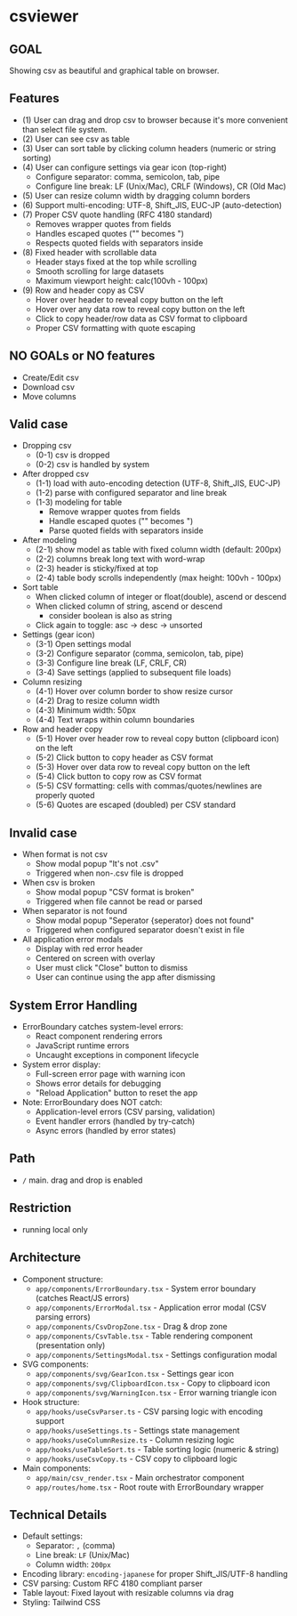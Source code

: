 # csviewer
## GOAL
Showing csv as beautiful and graphical table on browser.

## Features
* (1) User can drag and drop csv to browser because it's more convenient than select file system.
* (2) User can see csv as table
* (3) User can sort table by clicking column headers (numeric or string sorting)
* (4) User can configure settings via gear icon (top-right)
  * Configure separator: comma, semicolon, tab, pipe
  * Configure line break: LF (Unix/Mac), CRLF (Windows), CR (Old Mac)
* (5) User can resize column width by dragging column borders
* (6) Support multi-encoding: UTF-8, Shift_JIS, EUC-JP (auto-detection)
* (7) Proper CSV quote handling (RFC 4180 standard)
  * Removes wrapper quotes from fields
  * Handles escaped quotes ("" becomes ")
  * Respects quoted fields with separators inside
* (8) Fixed header with scrollable data
  * Header stays fixed at the top while scrolling
  * Smooth scrolling for large datasets
  * Maximum viewport height: calc(100vh - 100px)
* (9) Row and header copy as CSV
  * Hover over header to reveal copy button on the left
  * Hover over any data row to reveal copy button on the left
  * Click to copy header/row data as CSV format to clipboard
  * Proper CSV formatting with quote escaping

## NO GOALs or NO features
* Create/Edit csv
* Download csv
* Move columns

## Valid case
* Dropping csv
  * (0-1) csv is dropped
  * (0-2) csv is handled by system
* After dropped csv
  * (1-1) load with auto-encoding detection (UTF-8, Shift_JIS, EUC-JP)
  * (1-2) parse with configured separator and line break
  * (1-3) modeling for table
    * Remove wrapper quotes from fields
    * Handle escaped quotes ("" becomes ")
    * Parse quoted fields with separators inside
* After modeling
  * (2-1) show model as table with fixed column width (default: 200px)
  * (2-2) columns break long text with word-wrap
  * (2-3) header is sticky/fixed at top
  * (2-4) table body scrolls independently (max height: 100vh - 100px)
* Sort table
  * When clicked column of integer or float(double), ascend or descend
  * When clicked column of string, ascend or descend
    * consider boolean is also as string
  * Click again to toggle: asc → desc → unsorted
* Settings (gear icon)
  * (3-1) Open settings modal
  * (3-2) Configure separator (comma, semicolon, tab, pipe)
  * (3-3) Configure line break (LF, CRLF, CR)
  * (3-4) Save settings (applied to subsequent file loads)
* Column resizing
  * (4-1) Hover over column border to show resize cursor
  * (4-2) Drag to resize column width
  * (4-3) Minimum width: 50px
  * (4-4) Text wraps within column boundaries
* Row and header copy
  * (5-1) Hover over header row to reveal copy button (clipboard icon) on the left
  * (5-2) Click button to copy header as CSV format
  * (5-3) Hover over data row to reveal copy button on the left
  * (5-4) Click button to copy row as CSV format
  * (5-5) CSV formatting: cells with commas/quotes/newlines are properly quoted
  * (5-6) Quotes are escaped (doubled) per CSV standard

## Invalid case
* When format is not csv
  * Show modal popup "It's not .csv"
  * Triggered when non-.csv file is dropped
* When csv is broken
  * Show modal popup "CSV format is broken"
  * Triggered when file cannot be read or parsed
* When separator is not found
  * Show modal popup "Seperator {seperator} does not found"
  * Triggered when configured separator doesn't exist in file
* All application error modals
  * Display with red error header
  * Centered on screen with overlay
  * User must click "Close" button to dismiss
  * User can continue using the app after dismissing

## System Error Handling
* ErrorBoundary catches system-level errors:
  * React component rendering errors
  * JavaScript runtime errors
  * Uncaught exceptions in component lifecycle
* System error display:
  * Full-screen error page with warning icon
  * Shows error details for debugging
  * "Reload Application" button to reset the app
* Note: ErrorBoundary does NOT catch:
  * Application-level errors (CSV parsing, validation)
  * Event handler errors (handled by try-catch)
  * Async errors (handled by error states)

## Path
* `/` main. drag and drop is enabled

## Restriction
* running local only

## Architecture
* Component structure:
  * `app/components/ErrorBoundary.tsx` - System error boundary (catches React/JS errors)
  * `app/components/ErrorModal.tsx` - Application error modal (CSV parsing errors)
  * `app/components/CsvDropZone.tsx` - Drag & drop zone
  * `app/components/CsvTable.tsx` - Table rendering component (presentation only)
  * `app/components/SettingsModal.tsx` - Settings configuration modal
* SVG components:
  * `app/components/svg/GearIcon.tsx` - Settings gear icon
  * `app/components/svg/ClipboardIcon.tsx` - Copy to clipboard icon
  * `app/components/svg/WarningIcon.tsx` - Error warning triangle icon
* Hook structure:
  * `app/hooks/useCsvParser.ts` - CSV parsing logic with encoding support
  * `app/hooks/useSettings.ts` - Settings state management
  * `app/hooks/useColumnResize.ts` - Column resizing logic
  * `app/hooks/useTableSort.ts` - Table sorting logic (numeric & string)
  * `app/hooks/useCsvCopy.ts` - CSV copy to clipboard logic
* Main components:
  * `app/main/csv_render.tsx` - Main orchestrator component
  * `app/routes/home.tsx` - Root route with ErrorBoundary wrapper

## Technical Details
* Default settings:
  * Separator: `,` (comma)
  * Line break: `LF` (Unix/Mac)
  * Column width: `200px`
* Encoding library: `encoding-japanese` for proper Shift_JIS/UTF-8 handling
* CSV parsing: Custom RFC 4180 compliant parser
* Table layout: Fixed layout with resizable columns via drag
* Styling: Tailwind CSS
